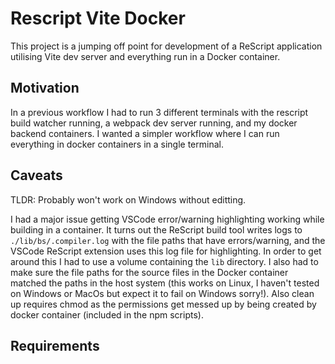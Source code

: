 # Rescript Vite Docker
This project is a jumping off point for development of a ReScript application utilising Vite dev server and everything run in a Docker container.

## Motivation
In a previous workflow I had to run 3 different terminals with the rescript build watcher running, a webpack dev server running, and my docker backend containers. I wanted a simpler workflow where I can run everything in docker containers in a single terminal.

## Caveats
TLDR: Probably won't work on Windows without editting.

I had a major issue getting VSCode error/warning highlighting working while building in a container. It turns out the ReScript build tool writes logs to `./lib/bs/.compiler.log` with the file paths that have errors/warning, and the VSCode ReScript extension uses this log file for highlighting. In order to get around this I had to use a volume containing the `lib` directory. I also had to make sure the file paths for the source files in the Docker container matched the paths in the host system (this works on Linux, I haven't tested on Windows or MacOs but expect it to fail on Windows sorry!). Also clean up requires chmod as the permissions get messed up by being created by docker container (included in the npm scripts).

## Requirements
